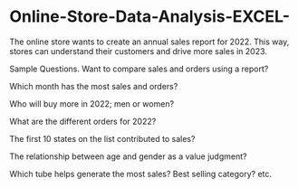 # Online-Store-Data-Analysis-EXCEL-
The online store wants to create an annual sales report for 2022. This way, stores can understand their customers and drive more sales in 2023.


Sample Questions.
Want to compare sales and orders using a report?

Which month has the most sales and orders?

Who will buy more in 2022; men or women?

What are the different orders for 2022?

The first 10 states on the list contributed to sales?

The relationship between age and gender as a value judgment?

Which tube helps generate the most sales? Best selling category? etc.
